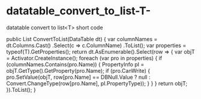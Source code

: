 # datatable_convert_to_list-T-
datatable convert to list&lt;T> short code


public List<T> ConvertToList<T>(DataTable dt)
    {
        var columnNames = dt.Columns.Cast<DataColumn>()
                .Select(c => c.ColumnName)
                .ToList();
        var properties = typeof(T).GetProperties();
        return dt.AsEnumerable().Select(row =>
        {
            var objT = Activator.CreateInstance<T>();
            foreach (var pro in properties)
            {
                if (columnNames.Contains(pro.Name))
                {
                    PropertyInfo pI = objT.GetType().GetProperty(pro.Name);
                    if (pro.CanWrite)
                    {
                        pro.SetValue(objT, row[pro.Name] == DBNull.Value ? null : Convert.ChangeType(row[pro.Name], pI.PropertyType));
                    }
                }
            }
            return objT;
        }).ToList();
    }
